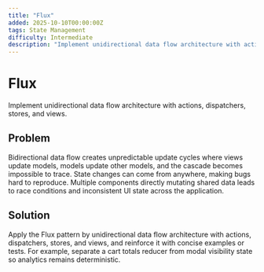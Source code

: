 ```yaml
---
title: "Flux"
added: 2025-10-10T00:00:00Z
tags: State Management
difficulty: Intermediate
description: "Implement unidirectional data flow architecture with actions, dispatchers, stores, and views."
---
```

# Flux

Implement unidirectional data flow architecture with actions, dispatchers, stores, and views.

## Problem

Bidirectional data flow creates unpredictable update cycles where views update models, models update other models, and the cascade becomes impossible to trace. State changes can come from anywhere, making bugs hard to reproduce. Multiple components directly mutating shared data leads to race conditions and inconsistent UI state across the application.

## Solution

Apply the Flux pattern by unidirectional data flow architecture with actions, dispatchers, stores, and views, and reinforce it with concise examples or tests. For example, separate a cart totals reducer from modal visibility state so analytics remains deterministic.
